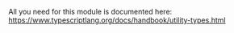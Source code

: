 All you need for this module is documented here:
https://www.typescriptlang.org/docs/handbook/utility-types.html